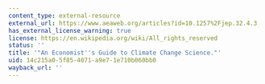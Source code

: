 ```yaml
---
content_type: external-resource
external_url: https://www.aeaweb.org/articles?id=10.1257%2Fjep.32.4.3
has_external_license_warning: true
license: https://en.wikipedia.org/wiki/All_rights_reserved
status: ''
title: '"An Economist''s Guide to Climate Change Science."'
uid: 14c215a0-5f85-4071-a9e7-1e710b060bb0
wayback_url: ''
---
```

